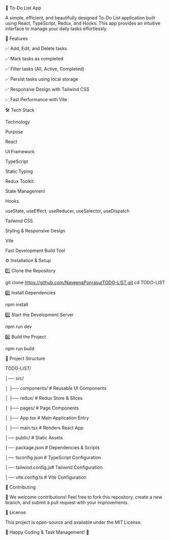 📝 To-Do List App

A simple, efficient, and beautifully designed To-Do List application built using React, TypeScript, Redux, and Hooks. This app provides an intuitive interface to manage your daily tasks effortlessly.

🚀 Features

✅ Add, Edit, and Delete tasks

✅ Mark tasks as completed

✅ Filter tasks (All, Active, Completed)

✅ Persist tasks using local storage

✅ Responsive Design with Tailwind CSS

✅ Fast Performance with Vite

🛠️ Tech Stack

Technology

Purpose

React

UI Framework

TypeScript

Static Typing

Redux Toolkit

State Management

Hooks

useState, useEffect, useReducer, useSelector, useDispatch

Tailwind CSS

Styling & Responsive Design

Vite

Fast Development Build Tool

⚙️ Installation & Setup

1️⃣ Clone the Repository

 git clone https://github.com/NaveenaPonrasu/TODO-LIST.git
 cd TODO-LIST

2️⃣ Install Dependencies

 npm install

3️⃣ Start the Development Server

 npm run dev

4️⃣ Build the Project

 npm run build

📂 Project Structure

TODO-LIST/

│── src/

│   ├── components/   # Reusable UI Components

│   ├── redux/        # Redux Store & Slices

│   ├── pages/        # Page Components

│   ├── App.tsx       # Main Application Entry

│   ├── main.tsx      # Renders React App

│── public/           # Static Assets

│── package.json      # Dependencies & Scripts

│── tsconfig.json     # TypeScript Configuration

│── tailwind.config.js# Tailwind Configuration

│── vite.config.ts    # Vite Configuration

🤝 Contributing

🚀 We welcome contributions! Feel free to fork this repository, create a new branch, and submit a pull request with your improvements.

📜 License

This project is open-source and available under the MIT License.

🎯 Happy Coding & Task Management! 🚀

